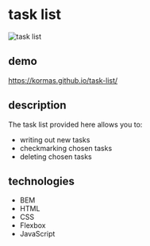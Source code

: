 # task list
![task list](https://raw.githubusercontent.com/kormas/task-list/main/images/task-list.gif)
## demo
https://kormas.github.io/task-list/

## description
The task list provided here allows you to:
- writing out new tasks
- checkmarking chosen tasks
- deleting chosen tasks


## technologies
- BEM
- HTML
- CSS
- Flexbox
- JavaScript